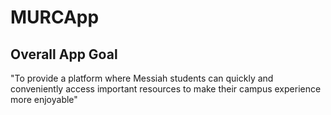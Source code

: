 # MURCApp

## Overall App Goal

"To provide a platform where Messiah students can quickly and conveniently access important resources to make their campus experience more enjoyable"